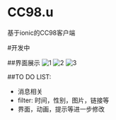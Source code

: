 # CC98.u
基于ionic的CC98客户端

#开发中

##界面展示
![1](http://139.129.28.8/imgres/ss1.png)
![2](http://139.129.28.8/imgres/ss2.png)
![3](http://139.129.28.8/imgres/ss3.png)

##TO DO LIST:
- 消息相关
- filter: 时间，性别，图片，链接等
- 界面，动画，提示等进一步修改


